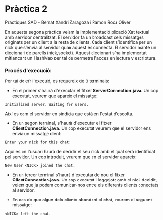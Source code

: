 # Pràctica 2
Practiques SAD - Bernat Xandri Zaragoza i Ramon Roca Oliver

En aquesta segona pràctica veiem la implementació plicació Xat textual amb servidor centralitzat. El servidor fa un broadcast dels missatges originats per un client a la resta de clients. Cada client s’identifica per un nick que s’envia al servidor quan aquest es connecta.
El servidor manté un diccionari de parells (nick,socket). Aquest diccionari s'ha implementat mitjançant un HashMap per tal de permetre l'acces en lectura y escriptura.

### Procés d'execució:
Per tal de efr l'execuió, es requereix de 3 terminals:
  - En el primer s'haurà d'executar el fitxer **ServerConnection.java**. Un cop executat, veurem que apareix el missatge:
  ```
  Initialized server. Waiting for users.
  ```
   
   Així es com el servidor en sindicia que está en l'estat d'escolta.
   
   - En un segon terminal, s'haurà d'executar el fitxer **ClientConnection.java**. Un cop executat veurem que el servidor ens envia un missatge dient:
  ```
  Enter your nick for this chat: 
  ```
   
   Aquí es on l'usuari haurà de decidir el seu nick amb el qual serà identificat pel servidor. Un cop introduit, veurem que en el servidor apareix:
   ```
   New User <NICK> joined the chat.
   ```
   
   - En un tercer terminal s'haurà d'executar de nou el fitxer **ClientConnection.java**. Un cop executat i loggejats amb el nick decidit, veiem que ja podem comunicar-nos entre els diferents clients conectats al servidor.
   
   - En cas de que algun dels clients abandoni el chat, veurem el seguent missatge: 
   ```
   <NICK> left the chat.
   ```
